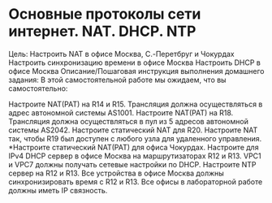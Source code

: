 # Основные протоколы сети интернет. NAT. DHCP. NTP
Цель:
Настроить NAT в офисе Москва, C.-Перетбруг и Чокурдах
Настроить синхронизацию времени в офисе Москва
Настроить DHCP в офисе Москва
Описание/Пошаговая инструкция выполнения домашнего задания:
В этой самостоятельной работе мы ожидаем, что вы самостоятельно:

Настроите NAT(PAT) на R14 и R15. Трансляция должна осуществляться в адрес автономной системы AS1001.
Настроите NAT(PAT) на R18. Трансляция должна осуществляться в пул из 5 адресов автономной системы AS2042.
Настроите статический NAT для R20.
Настроите NAT так, чтобы R19 был доступен с любого узла для удаленного управления.
*Настроите статический NAT(PAT) для офиса Чокурдах.
Настроите для IPv4 DHCP сервер в офисе Москва на маршрутизаторах R12 и R13. VPC1 и VPC7 должны получать сетевые настройки по DHCP.
Настроите NTP сервер на R12 и R13. Все устройства в офисе Москва должны синхронизировать время с R12 и R13.
Все офисы в лабораторной работе должны иметь IP связность.
